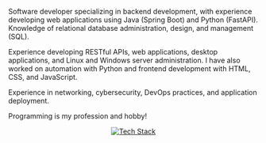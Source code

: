 <p>
Software developer specializing in backend development, with experience developing web applications using Java (Spring Boot) and Python (FastAPI). Knowledge of relational database administration, design, and management (SQL).

Experience developing RESTful APIs, web applications, desktop applications, and Linux and Windows server administration. I have also worked on automation with Python and frontend development with HTML, CSS, and JavaScript.

Experience in networking, cybersecurity, DevOps practices, and application deployment.

Programming is my profession and hobby!
</p>

<p align="center">
    <a href="https://skillicons.dev">
        <img src="https://skillicons.dev/icons?i=java,spring,postgres,mysql,linux,git,github,html,css,js,postman,py,idea,vscode,linkedin,stackoverflow,discord&perline=14" alt="Tech Stack" />
    </a>
</p>
